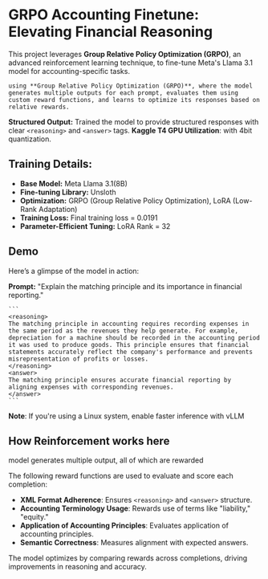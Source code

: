 # GRPO Accounting Finetune: Elevating Financial Reasoning

This project leverages **Group Relative Policy Optimization (GRPO)**, an advanced reinforcement learning technique, to fine-tune Meta's Llama 3.1 model for accounting-specific tasks.


    using **Group Relative Policy Optimization (GRPO)**, where the model generates multiple outputs for each prompt, evaluates them using custom reward functions, and learns to optimize its responses based on relative rewards.
   **Structured Output:** Trained the model to provide structured responses with clear `<reasoning>` and `<answer>` tags.
 **Kaggle T4 GPU Utilization**: with 4bit quantization.

## Training Details:

*   **Base Model:** Meta Llama 3.1(8B)
*   **Fine-tuning Library:** Unsloth
*   **Optimization:** GRPO (Group Relative Policy Optimization), LoRA (Low-Rank Adaptation)
*   **Training Loss:** Final training loss = 0.0191
*   **Parameter-Efficient Tuning:** LoRA Rank = 32

## Demo

Here’s a glimpse of the model in action:

   **Prompt:** "Explain the matching principle and its importance in financial reporting."

    ```
    <reasoning>
    The matching principle in accounting requires recording expenses in the same period as the revenues they help generate. For example, depreciation for a machine should be recorded in the accounting period it was used to produce goods. This principle ensures that financial statements accurately reflect the company's performance and prevents misrepresentation of profits or losses.
    </reasoning>
    <answer>
    The matching principle ensures accurate financial reporting by aligning expenses with corresponding revenues.
    </answer>
    ```

**Note**: If you're using a Linux system, enable faster inference with vLLM

## How Reinforcement works here

model generates multiple output, all of which are rewarded

The following reward functions are used to evaluate and score each completion:
- **XML Format Adherence**: Ensures `<reasoning>` and `<answer>` structure.
- **Accounting Terminology Usage**: Rewards use of terms like "liability," "equity."
- **Application of Accounting Principles**:  Evaluates application of accounting principles.
- **Semantic Correctness**: Measures alignment with expected answers.

The model optimizes by comparing rewards across completions, driving improvements in reasoning and accuracy.



